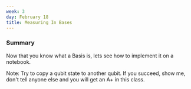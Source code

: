 ```yaml
---
week: 3
day: February 18
title: Measuring In Bases
---
```


### Summary
Now that you know what a Basis is, lets see how to implement it on a notebook.

Note: Try to copy a qubit state to another qubit. If you succeed, show me, don't tell anyone else and you will get an A+ in this class. 